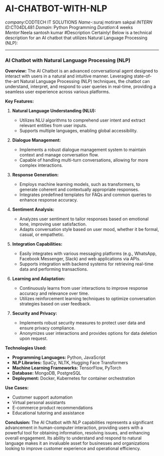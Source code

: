 # AI-CHATBOT-WITH-NLP
*company*:CODTECH IT SOLUTIONS
*Name*-:suraj motiram sakpal
*INTERN ID*:CT04DL481
*Domain*: Python Programming
*Duration*:4 weeks
*Mentor*:Neela santosh kumar
#Description
Certainly! Below is a technical description for an AI chatbot that utilizes Natural Language Processing (NLP):

---

### AI Chatbot with Natural Language Processing (NLP)

**Overview:**
The AI Chatbot is an advanced conversational agent designed to interact with users in a natural and intuitive manner. Leveraging state-of-the-art Natural Language Processing (NLP) techniques, the chatbot can understand, interpret, and respond to user queries in real-time, providing a seamless user experience across various platforms.

**Key Features:**

1. **Natural Language Understanding (NLU):**
   - Utilizes NLU algorithms to comprehend user intent and extract relevant entities from user inputs.
   - Supports multiple languages, enabling global accessibility.

2. **Dialogue Management:**
   - Implements a robust dialogue management system to maintain context and manage conversation flow.
   - Capable of handling multi-turn conversations, allowing for more complex interactions.

3. **Response Generation:**
   - Employs machine learning models, such as transformers, to generate coherent and contextually appropriate responses.
   - Integrates predefined templates for FAQs and common queries to enhance response accuracy.

4. **Sentiment Analysis:**
   - Analyzes user sentiment to tailor responses based on emotional tone, improving user satisfaction.
   - Adapts conversation style based on user mood, whether it be formal, casual, or empathetic.

5. **Integration Capabilities:**
   - Easily integrates with various messaging platforms (e.g., WhatsApp, Facebook Messenger, Slack) and web applications via APIs.
   - Supports integration with backend systems for retrieving real-time data and performing transactions.

6. **Learning and Adaptation:**
   - Continuously learns from user interactions to improve response accuracy and relevance over time.
   - Utilizes reinforcement learning techniques to optimize conversation strategies based on user feedback.

7. **Security and Privacy:**
   - Implements robust security measures to protect user data and ensure privacy compliance.
   - Anonymizes user interactions and provides options for data deletion upon request.

**Technologies Used:**
- **Programming Languages:** Python, JavaScript
- **NLP Libraries:** SpaCy, NLTK, Hugging Face Transformers
- **Machine Learning Frameworks:** TensorFlow, PyTorch
- **Database:** MongoDB, PostgreSQL
- **Deployment:** Docker, Kubernetes for container orchestration

**Use Cases:**
- Customer support automation
- Virtual personal assistants
- E-commerce product recommendations
- Educational tutoring and assistance

**Conclusion:**
The AI Chatbot with NLP capabilities represents a significant advancement in human-computer interaction, providing users with a powerful tool for obtaining information, resolving issues, and enhancing overall engagement. Its ability to understand and respond to natural language makes it an invaluable asset for businesses and organizations looking to improve customer experience and operational efficiency.
